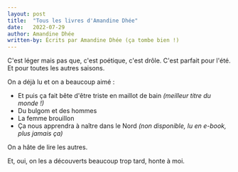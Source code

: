 ```yaml
---
layout: post
title:  "Tous les livres d'Amandine Dhée"
date:   2022-07-29
author: Amandine Dhée
written-by: Écrits par Amandine Dhée (ça tombe bien !)
---
```

C'est léger mais pas que, c'est poétique, c'est drôle. C'est parfait pour l'été. Et pour toutes les autres saisons.
<!--more-->

On a déjà lu et on a beaucoup aimé :

- Et puis ça fait bête d'être triste en maillot de bain _(meilleur titre du monde !)_
- Du bulgom et des hommes
- La femme brouillon
- Ça nous apprendra à naître dans le Nord _(non disponible, lu en e-book, plus jamais ça)_

On a hâte de lire les autres.

Et, oui, on les a découverts beaucoup trop tard, honte à moi.
